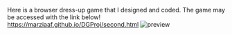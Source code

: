 Here is a browser dress-up game that I designed and coded. The game may be accessed with the link below!
https://marziaaf.github.io/DGProj/second.html
![preview](https://github.com/marziaaf/DGProj/assets/135071085/789b1bba-b0cb-4d40-baef-bb387477e6c2)
